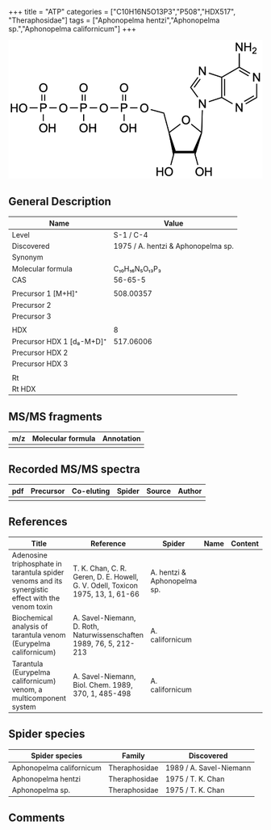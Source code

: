 +++
title = "ATP"
categories = ["C10H16N5O13P3","P508","HDX517",
"Theraphosidae"]
tags = ["Aphonopelma hentzi","Aphonopelma sp.","Aphonopelma californicum"]
+++

![](/img/ATP.png)

## General Description

| Name                      | Value                              |
|---------------------------|------------------------------------|
| Level                     | S-1 / C-4                                  |
| Discovered                | 1975 / A. hentzi & Aphonopelma sp. |
| Synonym                   |                                    |
| Molecular formula         | C₁₀H₁₆N₅O₁₃P₃                      |
| CAS                       | 56-65-5                            |
|                           |                                    |
| Precursor 1 [M+H]⁺        | 508.00357                          |
| Precursor 2               |                                    |
| Precursor 3               |                                    |
|                           |                                    |
| HDX                       | 8                                  |
| Precursor HDX 1 [d₈-M+D]⁺ | 517.06006                          |
| Precursor HDX 2           |                                    |
| Precursor HDX 3           |                                    |
|                           |                                    |
| Rt                        |                                    |
| Rt HDX                    |                                    |

## MS/MS fragments

| m/z | Molecular formula | Annotation |
|-----|-------------------|------------|
|     |                   |            |

## Recorded MS/MS spectra

| pdf | Precursor | Co-eluting | Spider | Source | Author |
|-----|-----------|------------|--------|--------|--------|
|     |           |            |        |        |        |

## References

| Title                                                                                             | Reference                                                                                                                                                                                                       | Spider                      | Name | Content | Link                                                 |
|---------------------------------------------------------------------------------------------------|-----------------------------------------------------------------------------------------------------------------------------------------------------------------------------------------------------------------|-----------------------------|------|---------|------------------------------------------------------|
| Adenosine triphosphate in tarantula spider venoms and its synergistic effect with the venom toxin | T. K. Chan, C. R. Geren, D. E. Howell, G. V. Odell, Toxicon 1975, 13, 1, 61-66                                                                                                                                  | A. hentzi & Aphonopelma sp. |      |         | [Link](https://doi.org/10.1016/0041-0101(75)90159-2)         |
| Biochemical analysis of tarantula venom (Eurypelma californicum)                                  | A. Savel-Niemann, D. Roth, Naturwissenschaften 1989, 76, 5, 212-213                                                                                                                                             | A. californicum             |      |         | [Link](https://link.springer.com/article/10.1007/BF00627688) |
| Tarantula (Eurypelma californicum) venom, a multicomponent system                                 | A. Savel-Niemann, Biol. Chem. 1989, 370, 1, 485-498                                                                                                                                                             | A. californicum             |      |         | [Link](https://doi.org/10.1515/bchm3.1989.370.1.485)         |

## Spider species

| Spider species         | Family        | Discovered           |
|------------------------|---------------|-------------------------|
| Aphonopelma californicum | Theraphosidae | 1989 / A. Savel-Niemann |
| Aphonopelma hentzi     | Theraphosidae | 1975 / T. K. Chan       |
| Aphonopelma sp.        | Theraphosidae | 1975 / T. K. Chan       |


## Comments